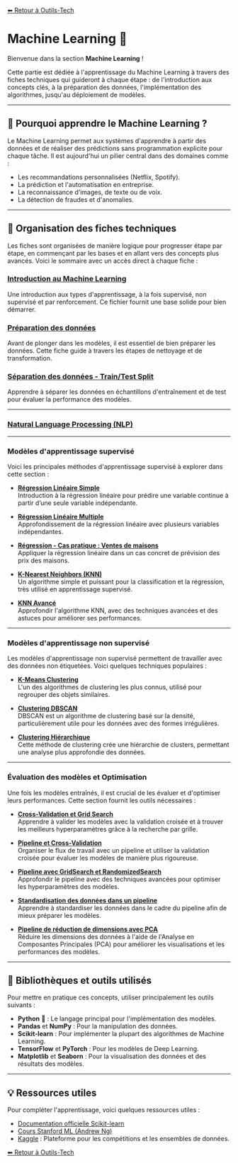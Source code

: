 [⬅ Retour à Outils-Tech](../README.md)

# Machine Learning 🤖

Bienvenue dans la section **Machine Learning** !

Cette partie est dédiée à l'apprentissage du Machine Learning à travers des fiches techniques qui guideront à chaque étape : de l'introduction aux concepts clés, à la préparation des données, l'implémentation des algorithmes, jusqu'au déploiement de modèles.

---

## 🌟 Pourquoi apprendre le Machine Learning ?

Le Machine Learning permet aux systèmes d'apprendre à partir des données et de réaliser des prédictions sans programmation explicite pour chaque tâche. Il est aujourd'hui un pilier central dans des domaines comme :  
- Les recommandations personnalisées (Netflix, Spotify).  
- La prédiction et l'automatisation en entreprise.  
- La reconnaissance d’images, de texte ou de voix.  
- La détection de fraudes et d'anomalies.

---

## 📂 Organisation des fiches techniques

Les fiches sont organisées de manière logique pour progresser étape par étape, en commençant par les bases et en allant vers des concepts plus avancés. Voici le sommaire avec un accès direct à chaque fiche :

### **[Introduction au Machine Learning](./data/intro_machine_learning.md)**  
   Une introduction aux types d'apprentissage, à la fois supervisé, non supervisé et par renforcement. Ce fichier fournit une base solide pour bien démarrer.

### **[Préparation des données](./data/preparation_donnees.md)**  
   Avant de plonger dans les modèles, il est essentiel de bien préparer les données. Cette fiche guide à travers les étapes de nettoyage et de transformation.

### **[Séparation des données - Train/Test Split](./data/train_test_split.md)**  
   Apprendre à séparer les données en échantillons d'entraînement et de test pour évaluer la performance des modèles.

---

### **[Natural Language Processing (NLP)](./data/nlp.md)**
  
---

### **Modèles d'apprentissage supervisé**

Voici les principales méthodes d'apprentissage supervisé à explorer dans cette section :

- **[Régression Linéaire Simple](./data/regression_lineaire_simple.md)**  
  Introduction à la régression linéaire pour prédire une variable continue à partir d’une seule variable indépendante.

- **[Régression Linéaire Multiple](./data/regression_lineaire_multiple.md)**  
  Approfondissement de la régression linéaire avec plusieurs variables indépendantes.

- **[Régression - Cas pratique : Ventes de maisons](./data/regression_cas_pratique_ventes_maisons.md)**  
  Appliquer la régression linéaire dans un cas concret de prévision des prix des maisons.

- **[K-Nearest Neighbors (KNN)](./data/knn.md)**  
  Un algorithme simple et puissant pour la classification et la régression, très utilisé en apprentissage supervisé.

- **[KNN Avancé](./data/knn_avance.md)**  
  Approfondir l'algorithme KNN, avec des techniques avancées et des astuces pour améliorer ses performances.

---

### **Modèles d'apprentissage non supervisé**

Les modèles d'apprentissage non supervisé permettent de travailler avec des données non étiquetées. Voici quelques techniques populaires :

- **[K-Means Clustering](./data/kmeans_clustering.md)**  
  L'un des algorithmes de clustering les plus connus, utilisé pour regrouper des objets similaires.

- **[Clustering DBSCAN](./data/clustering_dbscan.md)**  
  DBSCAN est un algorithme de clustering basé sur la densité, particulièrement utile pour les données avec des formes irrégulières.

- **[Clustering Hiérarchique](./data/clustering_hierarchique.md)**  
  Cette méthode de clustering crée une hiérarchie de clusters, permettant une analyse plus approfondie des données.

---

### **Évaluation des modèles et Optimisation**

Une fois les modèles entraînés, il est crucial de les évaluer et d'optimiser leurs performances. Cette section fournit les outils nécessaires :

- **[Cross-Validation et Grid Search](./data/cross_validation_grid_search.md)**  
  Apprendre à valider les modèles avec la validation croisée et à trouver les meilleurs hyperparamètres grâce à la recherche par grille.

- **[Pipeline et Cross-Validation](./data/pipeline_cross_validation.md)**  
  Organiser le flux de travail avec un pipeline et utiliser la validation croisée pour évaluer les modèles de manière plus rigoureuse.

- **[Pipeline avec GridSearch et RandomizedSearch](./data/pipeline_gridsearch_randomized.md)**  
  Approfondir le pipeline avec des techniques avancées pour optimiser les hyperparamètres des modèles.

- **[Standardisation des données dans un pipeline](./data/pipeline_standardiser.md)**  
  Apprendre à standardiser les données dans le cadre du pipeline afin de mieux préparer les modèles.

- **[Pipeline de réduction de dimensions avec PCA](./data/pipeline_pca.md)**  
  Réduire les dimensions des données à l'aide de l'Analyse en Composantes Principales (PCA) pour améliorer les visualisations et les performances des modèles.

---

## 🔧 Bibliothèques et outils utilisés

Pour mettre en pratique ces concepts, utiliser principalement les outils suivants :

- **Python** 🐍 : Le langage principal pour l'implémentation des modèles.
- **Pandas** et **NumPy** : Pour la manipulation des données.
- **Scikit-learn** : Pour implémenter la plupart des algorithmes de Machine Learning.
- **TensorFlow** et **PyTorch** : Pour les modèles de Deep Learning.
- **Matplotlib** et **Seaborn** : Pour la visualisation des données et des résultats des modèles.

---

## 💡 Ressources utiles

Pour compléter l'apprentissage, voici quelques ressources utiles :

- [Documentation officielle Scikit-learn](https://scikit-learn.org/stable/)  
- [Cours Stanford ML (Andrew Ng)](https://www.coursera.org/learn/machine-learning)  
- [Kaggle](https://www.kaggle.com/) : Plateforme pour les compétitions et les ensembles de données.


[⬅ Retour à Outils-Tech](../README.md)

